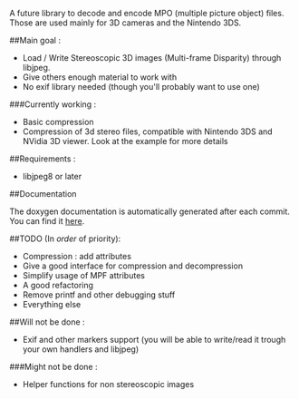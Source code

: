 A future library to decode and encode MPO (multiple picture object) files.
Those are used mainly for 3D cameras and the Nintendo 3DS.


##Main goal :
- Load / Write Stereoscopic 3D images (Multi-frame Disparity) through libjpeg.
- Give others enough material to work with
- No exif library needed (though you'll probably want to use one)

###Currently working :
- Basic compression
- Compression of 3d stereo files, compatible with Nintendo 3DS and NVidia 3D viewer.
  Look at the example for more details


##Requirements :
- libjpeg8 or later

##Documentation

The doxygen documentation is automatically generated after each commit.
You can find it [here](http://lectem.github.io/libmpo/).

##TODO (In *order* of priority):
- Compression : add attributes
- Give a good interface for compression and decompression
- Simplify usage of MPF attributes
- A good refactoring
- Remove printf and other debugging stuff
- Everything else


##Will not be done :
- Exif and other markers support (you will be able to write/read it trough your own handlers and libjpeg)

###Might not be done :
- Helper functions for non stereoscopic images